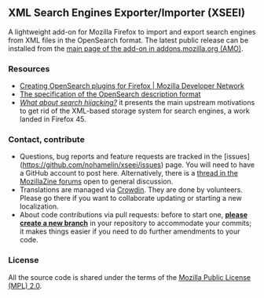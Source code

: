XML Search Engines Exporter/Importer (XSEEI)
--------------------------------------------

A lightweight add-on for Mozilla Firefox to import and export search engines from XML files in the OpenSearch format.
The latest public release can be installed from the [main page of the add-on in addons.mozilla.org (AMO)](https://addons.mozilla.org/addon/search-engines-export-import).


### Resources

* [Creating OpenSearch plugins for Firefox | Mozilla Developer Network](https://developer.mozilla.org/en-US/Add-ons/Creating_OpenSearch_plugins_for_Firefox)
* [The specification of the OpenSearch description format](http://www.opensearch.org/Specifications/OpenSearch/1.1#OpenSearch_description_document)
* [*What about search hijacking?*](http://blog.queze.net/post/2015/11/02/What-about-search-hijacking) it presents the main upstream motivations to get rid of the XML-based storage system for search engines, a work landed in Firefox 45.


### Contact, contribute

* Questions, bug reports and feature requests are tracked in the [issues] (https://github.com/nohamelin/xseei/issues) page. You will need to have a GitHub account to post here. Alternatively, there is a [thread in the MozillaZine forums](http://forums.mozillazine.org/viewtopic.php?f=48&t=3020165) open to general discussion.
* Translations are managed via [Crowdin](https://crowdin.com/project/xseei). They are done by volunteers. Please go there if you want to collaborate updating or starting a new localization.
* About code contributions via pull requests: before to start one, [**please create a new branch**](https://help.github.com/articles/creating-a-pull-request/) in your repository to accommodate your commits; it makes things easier if you need to do further amendments to your code.


### License

All the source code is shared under the terms of the [Mozilla Public License (MPL) 2.0](http://www.mozilla.org/MPL/2.0/).
